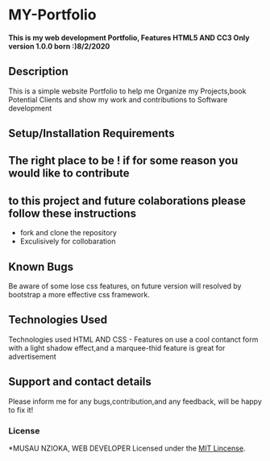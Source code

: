  # MY-Portfolio
#### This is my web development Portfolio, Features HTML5 AND CC3 Only  version 1.0.0 born :)8/2/2020
#### 
## Description
This is a simple website Portfolio to help me Organize my Projects,book Potential Clients and show my work and contributions to Software development
## Setup/Installation Requirements
## The right place to be ! if for some reason you would like to contribute 
## to  this project and future colaborations please follow these instructions
* fork and clone the repository
* Exculisively for collobaration 

## Known Bugs
Be aware of some lose css features, on future version will resolved by bootstrap a more effective css framework.
## Technologies Used
Technologies used HTML AND CSS - Features on use a cool contanct form with a light shadow effect,and a marquee-thid feature is great for advertisement
## Support and contact details
Please inform me for any bugs,contribution,and any feedback, will be happy to fix it!
### License
*MUSAU NZIOKA, WEB DEVELOPER
Licensed under the [MIT Lincense](LICENSE).